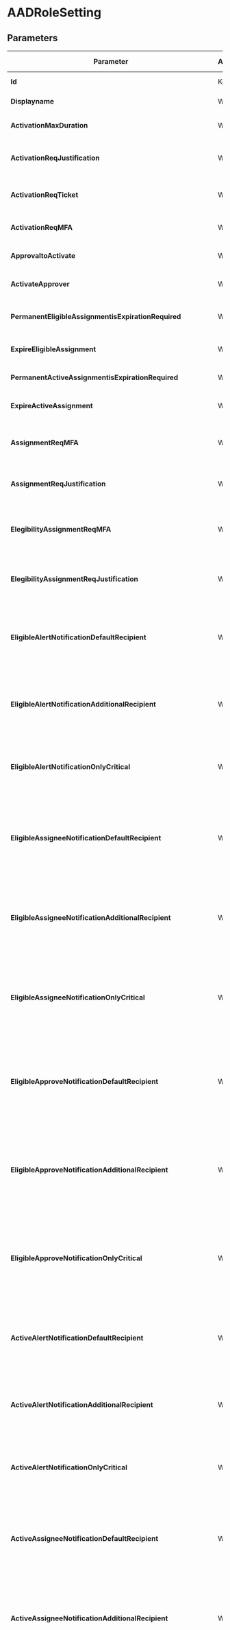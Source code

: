 ﻿# AADRoleSetting

## Parameters

| Parameter | Attribute | DataType | Description | Allowed Values |
| --- | --- | --- | --- | --- |
| **Id** | Key | String | Specifies the RoleId. ||
| **Displayname** | Write | String | RuleDefinition Displayname ||
| **ActivationMaxDuration** | Write | String | Activation maximum duration (hours). ||
| **ActivationReqJustification** | Write | Boolean | Require justification on activation (True/False) ||
| **ActivationReqTicket** | Write | Boolean | Require ticket information on activation (True/False) ||
| **ActivationReqMFA** | Write | Boolean | Require MFA on activation (True/False) ||
| **ApprovaltoActivate** | Write | Boolean | Require approval to activate (True/False) ||
| **ActivateApprover** | Write | StringArray[] | Approver User UPN and/or Group Displayname ||
| **PermanentEligibleAssignmentisExpirationRequired** | Write | Boolean | Allow permanent eligible assignment (True/False) ||
| **ExpireEligibleAssignment** | Write | String | Expire eligible assignments after (Days) ||
| **PermanentActiveAssignmentisExpirationRequired** | Write | Boolean | Allow permanent active assignment (True/False) ||
| **ExpireActiveAssignment** | Write | String | Expire active assignments after (Days) ||
| **AssignmentReqMFA** | Write | Boolean | Require Azure Multi-Factor Authentication on active assignment (True/False) ||
| **AssignmentReqJustification** | Write | Boolean | Require justification on active assignment (True/False) ||
| **ElegibilityAssignmentReqMFA** | Write | Boolean | Require Azure Multi-Factor Authentication on eligible assignment (True/False) ||
| **ElegibilityAssignmentReqJustification** | Write | Boolean | Require justification on eligible assignment (True/False) ||
| **EligibleAlertNotificationDefaultRecipient** | Write | Boolean | Send notifications when members are assigned as eligible to this role: Role assignment alert, default recipient (True/False) ||
| **EligibleAlertNotificationAdditionalRecipient** | Write | StringArray[] | Send notifications when members are assigned as eligible to this role: Role assignment alert, additional recipient (UPN) ||
| **EligibleAlertNotificationOnlyCritical** | Write | Boolean | Send notifications when members are assigned as eligible to this role: Role assignment alert, only critical Email (True/False) ||
| **EligibleAssigneeNotificationDefaultRecipient** | Write | Boolean | Send notifications when members are assigned as eligible to this role: Notification to the assigned user (assignee), default recipient (True/False) ||
| **EligibleAssigneeNotificationAdditionalRecipient** | Write | StringArray[] | Send notifications when members are assigned as eligible to this role: Notification to the assigned user (assignee), additional recipient (UPN) ||
| **EligibleAssigneeNotificationOnlyCritical** | Write | Boolean | Send notifications when members are assigned as eligible to this role: Notification to the assigned user (assignee), only critical Email (True/False) ||
| **EligibleApproveNotificationDefaultRecipient** | Write | Boolean | Send notifications when members are assigned as eligible to this role: Request to approve a role assignment renewal/extension, default recipient (True/False) ||
| **EligibleApproveNotificationAdditionalRecipient** | Write | StringArray[] | Send notifications when members are assigned as eligible to this role: Request to approve a role assignment renewal/extension, additional recipient (UPN) ||
| **EligibleApproveNotificationOnlyCritical** | Write | Boolean | Send notifications when members are assigned as eligible to this role: Request to approve a role assignment renewal/extension, only critical Email (True/False) ||
| **ActiveAlertNotificationDefaultRecipient** | Write | Boolean | Send notifications when members are assigned as active to this role: Role assignment alert, default recipient (True/False) ||
| **ActiveAlertNotificationAdditionalRecipient** | Write | StringArray[] | Send notifications when members are assigned as active to this role: Role assignment alert, additional recipient (UPN) ||
| **ActiveAlertNotificationOnlyCritical** | Write | Boolean | Send notifications when members are assigned as active to this role: Role assignment alert, only critical Email (True/False) ||
| **ActiveAssigneeNotificationDefaultRecipient** | Write | Boolean | Send notifications when members are assigned as active to this role: Notification to the assigned user (assignee), default recipient (True/False) ||
| **ActiveAssigneeNotificationAdditionalRecipient** | Write | StringArray[] | Send notifications when members are assigned as active to this role: Notification to the assigned user (assignee), additional recipient (UPN) ||
| **ActiveAssigneeNotificationOnlyCritical** | Write | Boolean | Send notifications when members are assigned as active to this role: Notification to the assigned user (assignee), only critical Email (True/False) ||
| **ActiveApproveNotificationDefaultRecipient** | Write | Boolean | Send notifications when members are assigned as active to this role: Request to approve a role assignment renewal/extension, default recipient (True/False) ||
| **ActiveApproveNotificationAdditionalRecipient** | Write | StringArray[] | Send notifications when members are assigned as active to this role: Request to approve a role assignment renewal/extension, additional recipient (UPN) ||
| **ActiveApproveNotificationOnlyCritical** | Write | Boolean | Send notifications when members are assigned as active to this role: Request to approve a role assignment renewal/extension, only critical Email (True/False) ||
| **EligibleAssignmentAlertNotificationDefaultRecipient** | Write | Boolean | Send notifications when eligible members activate this role: Role assignment alert, default recipient (True/False) ||
| **EligibleAssignmentAlertNotificationAdditionalRecipient** | Write | StringArray[] | Send notifications when eligible members activate this role: Role assignment alert, additional recipient (UPN) ||
| **EligibleAssignmentAlertNotificationOnlyCritical** | Write | Boolean | Send notifications when eligible members activate this role: Role assignment alert, only critical Email (True/False) ||
| **EligibleAssignmentAssigneeNotificationDefaultRecipient** | Write | Boolean | Send notifications when eligible members activate this role: Notification to activated user (requestor), default recipient (True/False) ||
| **EligibleAssignmentAssigneeNotificationAdditionalRecipient** | Write | StringArray[] | Send notifications when eligible members activate this role: Notification to activated user (requestor), additional recipient (UPN) ||
| **EligibleAssignmentAssigneeNotificationOnlyCritical** | Write | Boolean | Send notifications when eligible members activate this role: Notification to activated user (requestor), only critical Email (True/False) ||
| **Credential** | Write | PSCredential | Credentials for the Microsoft Graph delegated permissions. ||
| **ApplicationId** | Write | String | Id of the Azure Active Directory application to authenticate with. ||
| **TenantId** | Write | String | Id of the Azure Active Directory tenant used for authentication. ||
| **ApplicationSecret** | Write | String | Secret of the Azure Active Directory application to authenticate with. ||
| **CertificateThumbprint** | Write | String | Thumbprint of the Azure Active Directory application's authentication certificate to use for authentication. ||
| **ManagedIdentity** | Write | Boolean | Managed ID being used for authentication. ||

# AADRoleSetting

### Description

This resource configure existing Azure roles. All UI parameters can be configured using this resource like:
- Notifications
- require approval / ticket / justification / MFA

## Examples

### Example 1

This example is used to test new resources and showcase the usage of new resources being worked on.
It is not meant to use as a production baseline.

```powershell
Configuration Example
{
    param(
        [Parameter(Mandatory = $true)]
        [PSCredential]
        $credsGlobalAdmin
    )
    Import-DscResource -ModuleName Microsoft365DSC

    Node localhost
    {
        AADRoleSetting 28b253d8-cde5-471f-a331-fe7320023cdd
        {
            ActivateApprover                                          = @();
            ActivationMaxDuration                                     = "PT8H";
            ActivationReqJustification                                = $True;
            ActivationReqMFA                                          = $False;
            ActivationReqTicket                                       = $False;
            ActiveAlertNotificationAdditionalRecipient                = @();
            ActiveAlertNotificationDefaultRecipient                   = $True;
            ActiveAlertNotificationOnlyCritical                       = $False;
            ActiveApproveNotificationAdditionalRecipient              = @();
            ActiveApproveNotificationDefaultRecipient                 = $True;
            ActiveApproveNotificationOnlyCritical                     = $False;
            ActiveAssigneeNotificationAdditionalRecipient             = @();
            ActiveAssigneeNotificationDefaultRecipient                = $True;
            ActiveAssigneeNotificationOnlyCritical                    = $False;
            ApplicationId                                             = $ConfigurationData.NonNodeData.ApplicationId;
            ApprovaltoActivate                                        = $False;
            AssignmentReqJustification                                = $True;
            AssignmentReqMFA                                          = $False;
            CertificateThumbprint                                     = $ConfigurationData.NonNodeData.CertificateThumbprint;
            Displayname                                               = "Application Administrator";
            ElegibilityAssignmentReqJustification                     = $False;
            ElegibilityAssignmentReqMFA                               = $False;
            EligibleAlertNotificationAdditionalRecipient              = @();
            EligibleAlertNotificationDefaultRecipient                 = $True;
            EligibleAlertNotificationOnlyCritical                     = $False;
            EligibleApproveNotificationAdditionalRecipient            = @();
            EligibleApproveNotificationDefaultRecipient               = $True;
            EligibleApproveNotificationOnlyCritical                   = $False;
            EligibleAssigneeNotificationAdditionalRecipient           = @();
            EligibleAssigneeNotificationDefaultRecipient              = $True;
            EligibleAssigneeNotificationOnlyCritical                  = $False;
            EligibleAssignmentAlertNotificationAdditionalRecipient    = @();
            EligibleAssignmentAlertNotificationDefaultRecipient       = $True;
            EligibleAssignmentAlertNotificationOnlyCritical           = $False;
            EligibleAssignmentAssigneeNotificationAdditionalRecipient = @();
            EligibleAssignmentAssigneeNotificationDefaultRecipient    = $True;
            EligibleAssignmentAssigneeNotificationOnlyCritical        = $False;
            ExpireActiveAssignment                                    = "P180D";
            ExpireEligibleAssignment                                  = "P365D";
            Id                                                        = "9b895d92-2cd3-44c7-9d02-a6ac2d5ea5c3";
            PermanentActiveAssignmentisExpirationRequired             = $False;
            PermanentEligibleAssignmentisExpirationRequired           = $False;
            TenantId                                                  = $ConfigurationData.NonNodeData.TenantId;
        }
    }
}
```

